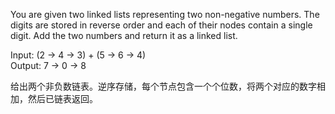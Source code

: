 You are given two linked lists representing two non-negative numbers. The digits are stored in reverse order and each of their nodes contain a single digit. Add the two numbers and return it as a linked list.

Input: (2 -> 4 -> 3) + (5 -> 6 -> 4)  
Output: 7 -> 0 -> 8

给出两个非负数链表。逆序存储，每个节点包含一个个位数，将两个对应的数字相加，然后已链表返回。
